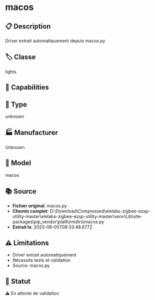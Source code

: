 # macos

## 📋 Description
Driver extrait automatiquement depuis macos.py

## 🏷️ Classe
lights

## 🔧 Capabilities


## 📡 Type
unknown

## 🏭 Manufacturer
Unknown

## 📱 Model
macos

## 📚 Source
- **Fichier original**: macos.py
- **Chemin complet**: D:\Download\Compressed\elelabs-zigbee-ezsp-utility-master\elelabs-zigbee-ezsp-utility-master\venv\Lib\site-packages\pip\_vendor\platformdirs\macos.py
- **Extrait le**: 2025-08-05T08:33:48.677Z

## ⚠️ Limitations
- Driver extrait automatiquement
- Nécessite tests et validation
- Source: macos.py

## 🚀 Statut
⚠️ En attente de validation
